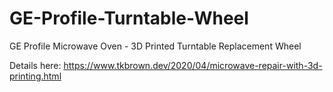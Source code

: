# GE-Profile-Turntable-Wheel
GE Profile Microwave Oven - 3D Printed Turntable Replacement Wheel

Details here:
https://www.tkbrown.dev/2020/04/microwave-repair-with-3d-printing.html 
